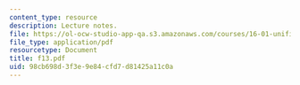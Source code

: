 ```yaml
---
content_type: resource
description: Lecture notes.
file: https://ol-ocw-studio-app-qa.s3.amazonaws.com/courses/16-01-unified-engineering-i-ii-iii-iv-fall-2005-spring-2006/98cb698d3f3e9e84cfd7d81425a11c0a_f13.pdf
file_type: application/pdf
resourcetype: Document
title: f13.pdf
uid: 98cb698d-3f3e-9e84-cfd7-d81425a11c0a
---
```

